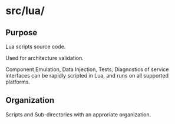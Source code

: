 # src/lua/

## Purpose

Lua scripts source code.

Used for architecture validation.

Component Emulation, Data Injection, Tests, Diagnostics of service interfaces
can be rapidly scripted in Lua, and runs on all supported platforms.


## Organization

Scripts and Sub-directories with an approriate organization.
